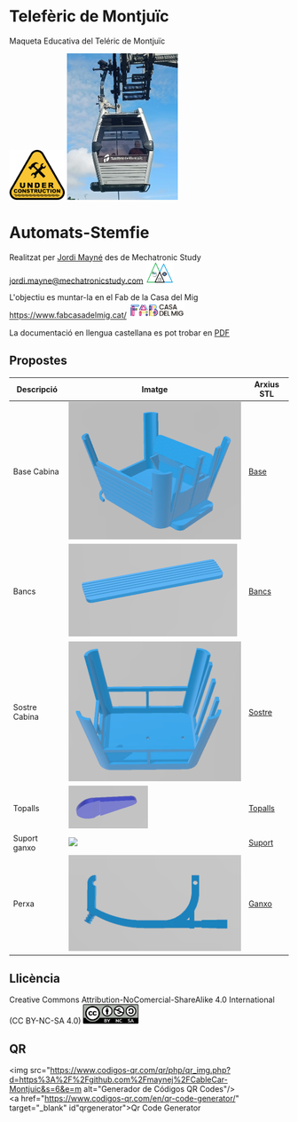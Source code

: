 # Telefèric de Montjuïc
Maqueta Educativa del Teléric de Montjuïc 

<img src="Imatges/UnderConstruction.png" width="100" />

<img src="Imatges/Cabina.jpg" width="200" />


# Automats-Stemfie

Realitzat per [Jordi Mayné](https://github.com/maynej) des de Mechatronic Study jordi.mayne@mechatronicstudy.com <img src="Imatges/Logo3senseFons.png" width="50" />

L'objectiu es muntar-la en el Fab de la Casa del Mig https://www.fabcasadelmig.cat/  <img src="Imatges/FAB.png" width="100" />

La documentació en llengua castellana es pot trobar en [PDF](https://github.com/maynej/CableCar-Montjuic/tree/main/DOC_ESP) 

## Propostes 
  
Descripció         | Imatge          | Arxius STL    
------------- | ------------- | ------------- 
Base Cabina |![](Imatges/Base.png) | [Base](STL/Base.stl) 
Bancs |![](Imatges/Bancs.png) | [Bancs](STL/Bancs_x2.stl)
Sostre Cabina |![](Imatges/Sostre.png) | [Sostre](STL/Sostre.stl) 
Topalls |![](Imatges/Topalls.png) | [Topalls](STL/Topalls_x4.stl)
Suport ganxo |![](Imatges/Suport.png) | [Suport](STL/Suport.stl)
Perxa |![](Imatges/Perxa.png) | [Ganxo](STL/Perxa.stl)

## Llicència

Creative Commons Attribution-NoComercial-ShareAlike 4.0 International (CC BY-NC-SA 4.0)  <img src="Imatges/CC.png" width="100" />

## QR
<div id="qrcode">

<img src="https://www.codigos-qr.com/qr/php/qr_img.php?d=https%3A%2F%2Fgithub.com%2Fmaynej%2FCableCar-Montjuic&s=6&e=m  alt="Generador de Códigos QR Codes"/>
<br/><a href="https://www.codigos-qr.com/en/qr-code-generator/" target="_blank" id"qrgenerator">Qr Code Generator</a>
</div>

